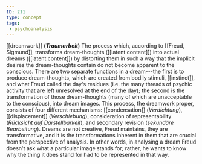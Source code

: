 ```yaml
---
ID: 211
type: concept
tags: 
 - psychoanalysis
---
```


[[dreamwork]]
**(*Traumarbeit*)** The process which, according to [[Freud, Sigmund]], transforms
dream-thoughts ([[latent content]]) into actual dreams
([[latent content]]) by
distorting them in such a way that the implicit desires the
dream-thoughts contain do not become apparent to the conscious. There
are two separate functions in a dream---the first is to produce
dream-thoughts, which are created from bodily stimuli,
[[instinct]], and what Freud
called the day's residues (i.e. the many threads of psychic activity
that are left unresolved at the end of the day); the second is the
transformation of those dream-thoughts (many of which are unacceptable
to the conscious), into dream images. This process, the dreamwork
proper, consists of four different mechanisms:
[[condensation]]
(*Verdichtung*),
[[displacement]]
(*Verschiebung*), consideration of representability (*Rücksicht auf
Darstellbarkeit*), and secondary revision (*sekundäre Bearbeitung*).
Dreams are not creative, Freud maintains, they are transformative, and
it is the transformations inherent in them that are crucial from the
perspective of analysis. In other words, in analysing a dream Freud
doesn't ask what a particular image stands for; rather, he wants to know
why the thing it does stand for had to be represented in that way.
